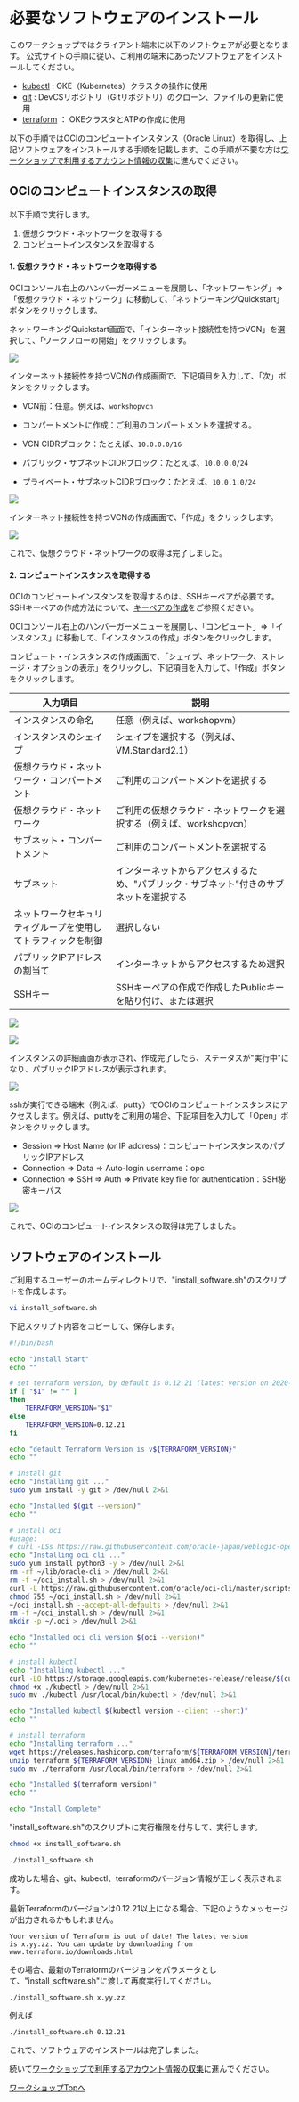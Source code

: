 必要なソフトウェアのインストール
======

このワークショップではクライアント端末に以下のソフトウェアが必要となります。
公式サイトの手順に従い、ご利用の端末にあったソフトウェアをインストールしてください。

- [kubectl](https://kubernetes.io/ja/docs/tasks/tools/install-kubectl/) : OKE（Kubernetes）クラスタの操作に使用
- [git](https://git-scm.com/book/ja/v2/%E4%BD%BF%E3%81%84%E5%A7%8B%E3%82%81%E3%82%8B-Git%E3%81%AE%E3%82%A4%E3%83%B3%E3%82%B9%E3%83%88%E3%83%BC%E3%83%AB) : DevCSリポジトリ（Gitリポジトリ）のクローン、ファイルの更新に使用
- [terraform](https://www.terraform.io/downloads.html) ： OKEクラスタとATPの作成に使用

以下の手順ではOCIのコンピュートインスタンス（Oracle Linux）を取得し、上記ソフトウェアをインストールする手順を記載します。この手順が不要な方は[ワークショップで利用するアカウント情報の収集](WorkshopGuide200GatherInformation.md)に進んでください。

OCIのコンピュートインスタンスの取得
-------
以下手順で実行します。

1. 仮想クラウド・ネットワークを取得する
2. コンピュートインスタンスを取得する

#### 1. 仮想クラウド・ネットワークを取得する

OCIコンソール右上のハンバーガーメニューを展開し、「ネットワーキング」⇒「仮想クラウド・ネットワーク」に移動して、「ネットワーキングQuickstart」ボタンをクリックします。

ネットワーキングQuickstart画面で、「インターネット接続性を持つVCN」を選択して、「ワークフローの開始」をクリックします。

![](images/0001.jpg)

インターネット接続性を持つVCNの作成画面で、下記項目を入力して、「次」ボタンをクリックします。

+ VCN前：任意。例えば、`workshopvcn`

+ コンパートメントに作成：ご利用のコンパートメントを選択する。

+ VCN CIDRブロック：たとえば、`10.0.0.0/16`

+ パブリック・サブネットCIDRブロック：たとえば、`10.0.0.0/24`

+ プライベート・サブネットCIDRブロック：たとえば、`10.0.1.0/24`

![](images/0002.jpg)

インターネット接続性を持つVCNの作成画面で、「作成」をクリックします。

![](images/0010.jpg)

これで、仮想クラウド・ネットワークの取得は完了しました。

#### 2. コンピュートインスタンスを取得する

OCIのコンピュートインスタンスを取得するのは、SSHキーペアが必要です。SSHキーペアの作成方法について、[キーペアの作成](https://docs.oracle.com/cd/E97706_01/Content/GSG/Tasks/creatingkeys.htm)をご参照ください。

OCIコンソール右上のハンバーガーメニューを展開し、「コンピュート」⇒「インスタンス」に移動して、「インスタンスの作成」ボタンをクリックします。

コンピュート・インスタンスの作成画面で、「シェイプ、ネットワーク、ストレージ・オプションの表示」をクリックし、下記項目を入力して、「作成」ボタンをクリックします。

入力項目|説明
-|-
インスタンスの命名|任意（例えば、workshopvm）
インスタンスのシェイプ|シェイプを選択する（例えば、VM.Standard2.1）
仮想クラウド・ネットワーク・コンパートメント|ご利用のコンパートメントを選択する
仮想クラウド・ネットワーク|ご利用の仮想クラウド・ネットワークを選択する（例えば、workshopvcn）
サブネット・コンパートメント|ご利用のコンパートメントを選択する
サブネット|インターネットからアクセスするため、"パブリック・サブネット"付きのサブネットを選択する
ネットワークセキュリティグループを使用してトラフィックを制御|選択しない
パブリックIPアドレスの割当て|インターネットからアクセスするため選択
SSHキー|SSHキーペアの作成で作成したPublicキーを貼り付け、または選択

![](images/0018.jpg)

![](images/0020.jpg)

インスタンスの詳細画面が表示され、作成完了したら、ステータスが"実行中"になり、パブリックIPアドレスが表示されます。

![](images/0030.jpg)

sshが実行できる端末（例えば、putty）でOCIのコンピュートインスタンスにアクセスします。例えば、puttyをご利用の場合、下記項目を入力して「Open」ボタンをクリックします。

+ Session  ⇒ Host Name (or IP address)：コンピュートインスタンスのパブリックIPアドレス
+ Connection ⇒ Data  ⇒ Auto-login username：opc
+ Connection ⇒ SSH  ⇒ Auth ⇒ Private key file for authentication：SSH秘密キーパス

![](images/0040.jpg)

これで、OCIのコンピュートインスタンスの取得は完了しました。

ソフトウェアのインストール
---------

ご利用するユーザーのホームディレクトリで、"install_software.sh"のスクリプトを作成します。

```sh
vi install_software.sh
```

下記スクリプト内容をコピーして、保存します。
```sh
#!/bin/bash

echo "Install Start"
echo ""

# set terraform version, by default is 0.12.21 (latest version on 2020-03-05)
if [ "$1" != "" ]
then
    TERRAFORM_VERSION="$1"
else
    TERRAFORM_VERSION=0.12.21
fi

echo "default Terraform Version is v${TERRAFORM_VERSION}"
echo ""

# install git
echo "Installing git ..."
sudo yum install -y git > /dev/null 2>&1

echo "Installed $(git --version)"
echo ""

# install oci
#usage:
# curl -LSs https://raw.githubusercontent.com/oracle-japan/weblogic-operator-handson/scripts/master/bin/install-oci.sh | bash
echo "Installing oci cli ..."
sudo yum install python3 -y > /dev/null 2>&1
rm -rf ~/lib/oracle-cli > /dev/null 2>&1
rm -f ~/oci_install.sh > /dev/null 2>&1
curl -L https://raw.githubusercontent.com/oracle/oci-cli/master/scripts/install/install.sh --output ~/oci_install.sh > /dev/null 2>&1
chmod 755 ~/oci_install.sh > /dev/null 2>&1
~/oci_install.sh --accept-all-defaults > /dev/null 2>&1
rm -f ~/oci_install.sh > /dev/null 2>&1
mkdir -p ~/.oci > /dev/null 2>&1

echo "Installed oci cli version $(oci --version)"
echo ""

# install kubectl
echo "Installing kubectl ..."
curl -LO https://storage.googleapis.com/kubernetes-release/release/$(curl -s https://storage.googleapis.com/kubernetes-release/release/stable.txt)/bin/linux/amd64/kubectl > /dev/null 2>&1
chmod +x ./kubectl > /dev/null 2>&1
sudo mv ./kubectl /usr/local/bin/kubectl > /dev/null 2>&1

echo "Installed kubectl $(kubectl version --client --short)"
echo ""

# install terraform
echo "Installing terraform ..."
wget https://releases.hashicorp.com/terraform/${TERRAFORM_VERSION}/terraform_${TERRAFORM_VERSION}_linux_amd64.zip > /dev/null 2>&1
unzip terraform_${TERRAFORM_VERSION}_linux_amd64.zip > /dev/null 2>&1
sudo mv ./terraform /usr/local/bin/terraform > /dev/null 2>&1

echo "Installed $(terraform version)"
echo ""

echo "Install Complete"
```

"install_software.sh"のスクリプトに実行権限を付与して、実行します。

```sh
chmod +x install_software.sh
```
```sh
./install_software.sh
```

成功した場合、git、kubectl、terraformのバージョン情報が正しく表示されます。

最新Terraformのバージョンは0.12.21以上になる場合、下記のようなメッセージが出力されるかもしれません。

```
Your version of Terraform is out of date! The latest version
is x.yy.zz. You can update by downloading from www.terraform.io/downloads.html
```

その場合、最新のTerraformのバージョンをパラメータとして、"install_software.sh"に渡して再度実行してください。

```
./install_software.sh x.yy.zz
```

例えば
```
./install_software.sh 0.12.21
```

これで、ソフトウェアのインストールは完了しました。

続いて[ワークショップで利用するアカウント情報の収集](WorkshopGuide200GatherInformation.md)に進んでください。

[ワークショップTopへ](../README.md)